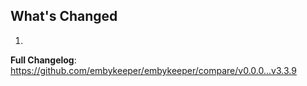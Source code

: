 ## What's Changed

1.

**Full Changelog**: https://github.com/embykeeper/embykeeper/compare/v0.0.0...v3.3.9
